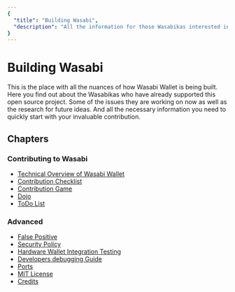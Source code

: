 ```yaml
---
{
  "title": "Building Wasabi",
  "description": "All the information for those Wasabikas interested in helping us build Wasabi Wallet. This is the Wasabi documentation, an archive of knowledge about the open-source, non-custodial and privacy-focused Bitcoin wallet for desktop."
}
---
```


# Building Wasabi

This is the place with all the nuances of how Wasabi Wallet is being built.
Here you find out about the Wasabikas who have already supported this open source project.
Some of the issues they are working on now as well as the research for future ideas.
And all the necessary information you need to quickly start with your invaluable contribution.

## Chapters

### Contributing to Wasabi

- [Technical Overview of Wasabi Wallet](/building-wasabi/TechnicalOverview.md)
- [Contribution Checklist](/building-wasabi/ContributionChecklist.md)
- [Contribution Game](/building-wasabi/ContributionGame.md)
- [Dojo](/building-wasabi/Dojo.md)
- [ToDo List](/building-wasabi/ToDo.md)

### Advanced

- [False Positive](/building-wasabi/FalsePositive.md)
- [Security Policy](/building-wasabi/Security.md)
- [Hardware Wallet Integration Testing](/building-wasabi/HardwareWalletTestingGuide.md)
- [Developers debugging Guide](/building-wasabi/HowToDebug.md)
- [Ports](/building-wasabi/Ports.md)
- [MIT License](/building-wasabi/LICENSE.md)
- [Credits](/building-wasabi/Credits.md)
